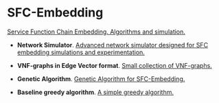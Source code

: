 # SFC-Embedding

[Service Function Chain Embedding. Algorithms and simulation.](https://rodispantelis.github.io/SFC-Embedding/)

* **Network Simulator**. [Advanced network simulator designed for SFC embedding simulations and experimentation.](https://github.com/rodispantelis/SFC-Embedding/tree/main/Network_Simulator_jar_doc)

* **VNF-graphs in Edge Vector format**. [Small collection of VNF-graphs.](https://github.com/rodispantelis/SFC-Embedding/tree/main/EVgraphs)

* **Genetic Algorithm**. [Genetic Algorithm for SFC-Embedding.](https://github.com/rodispantelis/SFC-Embedding/tree/main/SFCga_jar_doc)

* **Baseline greedy algorithm**. [A simple greedy algorithm.](https://github.com/rodispantelis/SFC-Embedding/tree/main/SFCbaseline_jar_doc)